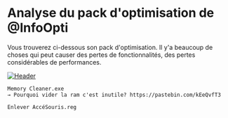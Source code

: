 # Analyse du pack d'optimisation de @InfoOpti
Vous trouverez ci-dessous son pack d'optimisation. Il y'a beaucoup de choses qui peut causer des pertes de fonctionnalités, des pertes considérables de performances.

[![Header](https://pbs.twimg.com/media/E4vIf_9WEAoaLxE?format=png&name=900x900 "Header")](https://pbs.twimg.com/media/E4vIf_9WEAoaLxE?format=png&name=900x900)

```
Memory Cleaner.exe
→ Pourquoi vider la ram c'est inutile? https://pastebin.com/kEeQvfT3
```
```
Enlever AccéSouris.reg
```

